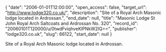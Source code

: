 {
  "date": "2006-01-01T12:00:00", 
  "open_access": false, 
  "target_url": "http://www.lodge320.co.uk/", 
  "description": "Site of a Royal Arch Masonic lodge located in Ardrossan.", 
  "end_date": null, 
  "title": "Masonic Lodge St John Royal Arch Saltcoats and Ardrossan No. 320", 
  "record_id": "20060101T120000/u/0twdFviqhveKlPNkW2IQ==", 
  "publisher": "lodge320.co.uk", 
  "slug": 66122, 
  "start_date": null
}

Site of a Royal Arch Masonic lodge located in Ardrossan.